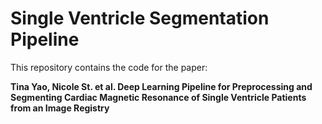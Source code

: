 # Single Ventricle Segmentation Pipeline

This repository contains the code for the paper:

**Tina Yao, Nicole St. et al. Deep Learning Pipeline for Preprocessing and Segmenting Cardiac Magnetic Resonance of Single Ventricle Patients from an Image Registry**
